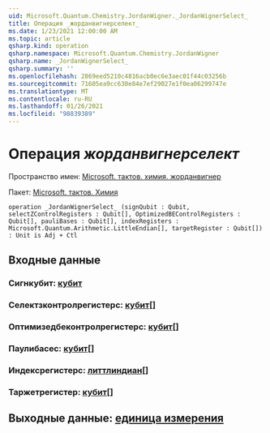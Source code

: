 ```yaml
---
uid: Microsoft.Quantum.Chemistry.JordanWigner._JordanWignerSelect_
title: Операция _жорданвигнерселект_
ms.date: 1/23/2021 12:00:00 AM
ms.topic: article
qsharp.kind: operation
qsharp.namespace: Microsoft.Quantum.Chemistry.JordanWigner
qsharp.name: _JordanWignerSelect_
qsharp.summary: ''
ms.openlocfilehash: 2869eed5210c4816acb0ec6e3aec01f44c03256b
ms.sourcegitcommit: 71605ea9cc630e84e7ef29027e1f0ea06299747e
ms.translationtype: MT
ms.contentlocale: ru-RU
ms.lasthandoff: 01/26/2021
ms.locfileid: "98839389"
---
```

# <a name="_jordanwignerselect_-operation"></a>Операция _жорданвигнерселект_

Пространство имен: [Microsoft. тактов. химия. жорданвигнер](xref:Microsoft.Quantum.Chemistry.JordanWigner)

Пакет: [Microsoft. тактов. Химия](https://nuget.org/packages/Microsoft.Quantum.Chemistry)




```qsharp
operation _JordanWignerSelect_ (signQubit : Qubit, selectZControlRegisters : Qubit[], OptimizedBEControlRegisters : Qubit[], pauliBases : Qubit[], indexRegisters : Microsoft.Quantum.Arithmetic.LittleEndian[], targetRegister : Qubit[]) : Unit is Adj + Ctl
```


## <a name="input"></a>Входные данные

### <a name="signqubit--qubit"></a>Сигнкубит: [кубит](xref:microsoft.quantum.lang-ref.qubit)




### <a name="selectzcontrolregisters--qubit"></a>Селектзконтролрегистерс: [кубит](xref:microsoft.quantum.lang-ref.qubit)[]




### <a name="optimizedbecontrolregisters--qubit"></a>Оптимизедбеконтролрегистерс: [кубит](xref:microsoft.quantum.lang-ref.qubit)[]




### <a name="paulibases--qubit"></a>Паулибасес: [кубит](xref:microsoft.quantum.lang-ref.qubit)[]




### <a name="indexregisters--littleendian"></a>Индексрегистерс: [литтлиндиан](xref:Microsoft.Quantum.Arithmetic.LittleEndian)[]




### <a name="targetregister--qubit"></a>Таржетрегистер: [кубит](xref:microsoft.quantum.lang-ref.qubit)[]





## <a name="output--unit"></a>Выходные данные: [единица измерения](xref:microsoft.quantum.lang-ref.unit)

